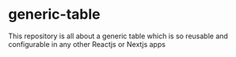 # generic-table
This repository is all about a generic table which is so reusable and configurable in any other Reactjs or Nextjs apps 
